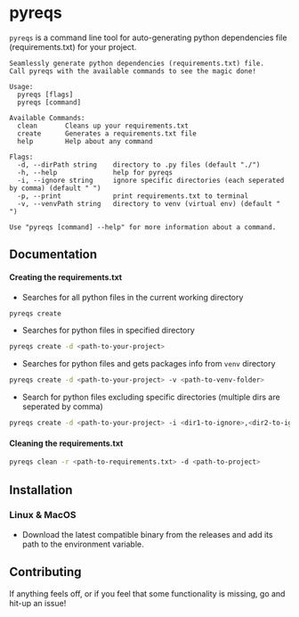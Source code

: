 # pyreqs

`pyreqs` is a command line tool for auto-generating python dependencies file (requirements.txt) for your project.

```
Seamlessly generate python dependencies (requirements.txt) file. 
Call pyreqs with the available commands to see the magic done!

Usage:
  pyreqs [flags]
  pyreqs [command]

Available Commands:
  clean       Cleans up your requirements.txt
  create      Generates a requirements.txt file
  help        Help about any command

Flags:
  -d, --dirPath string    directory to .py files (default "./")
  -h, --help              help for pyreqs
  -i, --ignore string     ignore specific directories (each seperated by comma) (default " ")
  -p, --print             print requirements.txt to terminal
  -v, --venvPath string   directory to venv (virtual env) (default " ")

Use "pyreqs [command] --help" for more information about a command.

```

## Documentation

#### Creating the requirements.txt

- Searches for all python files in the current working directory
```bash
pyreqs create
```

- Searches for python files in specified directory
```bash
pyreqs create -d <path-to-your-project>
```

- Searches for python files and gets packages info from `venv` directory
```bash
pyreqs create -d <path-to-your-project> -v <path-to-venv-folder>
```

- Search for python files excluding specific directories (multiple dirs are seperated by comma)
```bash
pyreqs create -d <path-to-your-project> -i <dir1-to-ignore>,<dir2-to-ignore>
```

#### Cleaning the requirements.txt

```bash
pyreqs clean -r <path-to-requirements.txt> -d <path-to-project>
```

## Installation

### Linux & MacOS

- Download the latest compatible binary from the releases and add its path to the environment variable.


## Contributing

If anything feels off, or if you feel that some functionality is missing, go and hit-up an issue!


